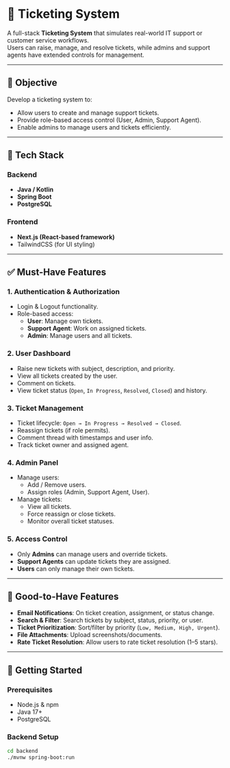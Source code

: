 # 🎫 Ticketing System

A full-stack **Ticketing System** that simulates real-world IT support or customer service workflows.  
Users can raise, manage, and resolve tickets, while admins and support agents have extended controls for management.

---

## 📌 Objective
Develop a ticketing system to:
- Allow users to create and manage support tickets.
- Provide role-based access control (User, Admin, Support Agent).
- Enable admins to manage users and tickets efficiently.

---

## 🧰 Tech Stack

### Backend
- **Java / Kotlin**
- **Spring Boot**
- **PostgreSQL**

### Frontend
- **Next.js (React-based framework)**
- TailwindCSS (for UI styling)

---

## ✅ Must-Have Features

### 1. Authentication & Authorization
- Login & Logout functionality.
- Role-based access:
  - **User**: Manage own tickets.
  - **Support Agent**: Work on assigned tickets.
  - **Admin**: Manage users and all tickets.

### 2. User Dashboard
- Raise new tickets with subject, description, and priority.
- View all tickets created by the user.
- Comment on tickets.
- View ticket status (`Open`, `In Progress`, `Resolved`, `Closed`) and history.

### 3. Ticket Management
- Ticket lifecycle: `Open → In Progress → Resolved → Closed`.
- Reassign tickets (if role permits).
- Comment thread with timestamps and user info.
- Track ticket owner and assigned agent.

### 4. Admin Panel
- Manage users:
  - Add / Remove users.
  - Assign roles (Admin, Support Agent, User).
- Manage tickets:
  - View all tickets.
  - Force reassign or close tickets.
  - Monitor overall ticket statuses.

### 5. Access Control
- Only **Admins** can manage users and override tickets.
- **Support Agents** can update tickets they are assigned.
- **Users** can only manage their own tickets.

---

## 🌟 Good-to-Have Features

- **Email Notifications**: On ticket creation, assignment, or status change.
- **Search & Filter**: Search tickets by subject, status, priority, or user.
- **Ticket Prioritization**: Sort/filter by priority (`Low, Medium, High, Urgent`).
- **File Attachments**: Upload screenshots/documents.
- **Rate Ticket Resolution**: Allow users to rate ticket resolution (1–5 stars).

---

## 🚀 Getting Started

### Prerequisites
- Node.js & npm
- Java 17+
- PostgreSQL

### Backend Setup
```bash
cd backend
./mvnw spring-boot:run
